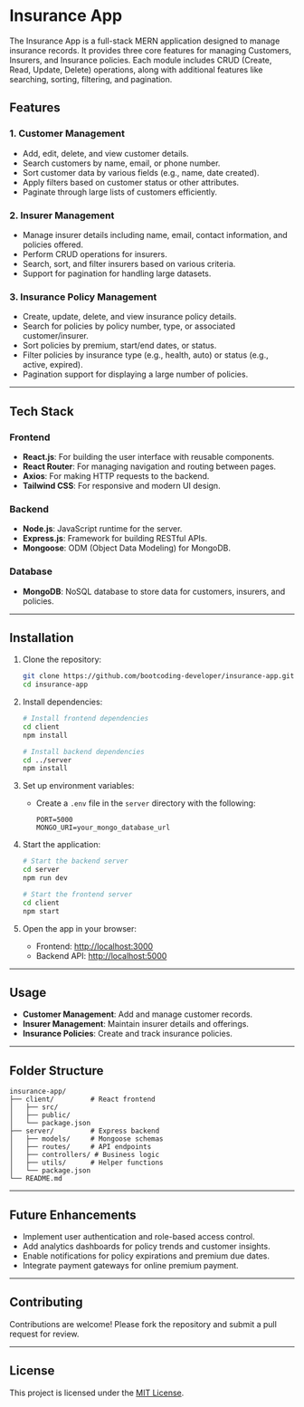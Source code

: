 # Insurance App

The Insurance App is a full-stack MERN application designed to manage insurance records. It provides three core features for managing Customers, Insurers, and Insurance policies. Each module includes CRUD (Create, Read, Update, Delete) operations, along with additional features like searching, sorting, filtering, and pagination.

## Features

### 1. Customer Management
- Add, edit, delete, and view customer details.
- Search customers by name, email, or phone number.
- Sort customer data by various fields (e.g., name, date created).
- Apply filters based on customer status or other attributes.
- Paginate through large lists of customers efficiently.

### 2. Insurer Management
- Manage insurer details including name, email, contact information, and policies offered.
- Perform CRUD operations for insurers.
- Search, sort, and filter insurers based on various criteria.
- Support for pagination for handling large datasets.

### 3. Insurance Policy Management
- Create, update, delete, and view insurance policy details.
- Search for policies by policy number, type, or associated customer/insurer.
- Sort policies by premium, start/end dates, or status.
- Filter policies by insurance type (e.g., health, auto) or status (e.g., active, expired).
- Pagination support for displaying a large number of policies.

---

## Tech Stack

### Frontend
- **React.js**: For building the user interface with reusable components.
- **React Router**: For managing navigation and routing between pages.
- **Axios**: For making HTTP requests to the backend.
- **Tailwind CSS**: For responsive and modern UI design.

### Backend
- **Node.js**: JavaScript runtime for the server.
- **Express.js**: Framework for building RESTful APIs.
- **Mongoose**: ODM (Object Data Modeling) for MongoDB.

### Database
- **MongoDB**: NoSQL database to store data for customers, insurers, and policies.

---

## Installation

1. Clone the repository:
   ```bash
   git clone https://github.com/bootcoding-developer/insurance-app.git
   cd insurance-app
   ```

2. Install dependencies:
   ```bash
   # Install frontend dependencies
   cd client
   npm install

   # Install backend dependencies
   cd ../server
   npm install
   ```

3. Set up environment variables:
   - Create a `.env` file in the `server` directory with the following:
     ```env
     PORT=5000
     MONGO_URI=your_mongo_database_url
     ```

4. Start the application:
   ```bash
   # Start the backend server
   cd server
   npm run dev

   # Start the frontend server
   cd client
   npm start
   ```

5. Open the app in your browser:
   - Frontend: [http://localhost:3000](http://localhost:3000)
   - Backend API: [http://localhost:5000](http://localhost:5000)

---

## Usage

- **Customer Management**: Add and manage customer records.
- **Insurer Management**: Maintain insurer details and offerings.
- **Insurance Policies**: Create and track insurance policies.

---

## Folder Structure

```
insurance-app/
├── client/         # React frontend
│   ├── src/
│   ├── public/
│   └── package.json
├── server/         # Express backend
│   ├── models/     # Mongoose schemas
│   ├── routes/     # API endpoints
│   ├── controllers/ # Business logic
│   ├── utils/      # Helper functions
│   └── package.json
└── README.md
```

---

## Future Enhancements
- Implement user authentication and role-based access control.
- Add analytics dashboards for policy trends and customer insights.
- Enable notifications for policy expirations and premium due dates.
- Integrate payment gateways for online premium payment.

---

## Contributing
Contributions are welcome! Please fork the repository and submit a pull request for review.

---

## License
This project is licensed under the [MIT License](LICENSE).
